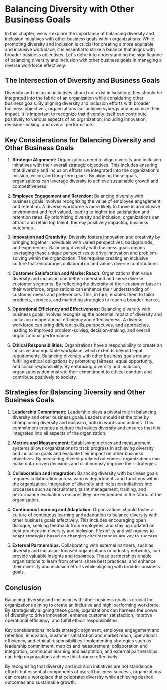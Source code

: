 # Balancing Diversity with Other Business Goals

In this chapter, we will explore the importance of balancing diversity and inclusion initiatives with other business goals within organizations. While promoting diversity and inclusion is crucial for creating a more equitable and inclusive workplace, it is essential to strike a balance that aligns with broader business objectives. Let's delve into understanding the significance of balancing diversity and inclusion with other business goals in managing a diverse workforce effectively.

## The Intersection of Diversity and Business Goals

Diversity and inclusion initiatives should not exist in isolation; they should be integrated into the fabric of an organization while considering other business goals. By aligning diversity and inclusion efforts with broader business objectives, organizations can achieve synergy and maximize their impact. It is important to recognize that diversity itself can contribute positively to various aspects of an organization, including innovation, decision-making, and overall performance.

## Key Considerations for Balancing Diversity and Other Business Goals

1. **Strategic Alignment:** Organizations need to align diversity and inclusion initiatives with their overall strategic objectives. This includes ensuring that diversity and inclusion efforts are integrated into the organization's mission, vision, and long-term plans. By aligning these goals, organizations can leverage diversity to achieve sustainable growth and competitiveness.
    
2. **Employee Engagement and Retention:** Balancing diversity with business goals involves recognizing the value of employee engagement and retention. A diverse workforce is more likely to thrive in an inclusive environment and feel valued, leading to higher job satisfaction and retention rates. By prioritizing diversity and inclusion, organizations can attract and retain top talent, thereby positively impacting business outcomes.
    
3. **Innovation and Creativity:** Diversity fosters innovation and creativity by bringing together individuals with varied perspectives, backgrounds, and experiences. Balancing diversity with business goals means leveraging these unique perspectives to drive innovation and problem-solving within the organization. This requires creating an inclusive culture that encourages collaboration and values diverse contributions.
    
4. **Customer Satisfaction and Market Reach:** Organizations that value diversity and inclusion can better understand and serve diverse customer segments. By reflecting the diversity of their customer base in their workforce, organizations can enhance their understanding of customer needs and preferences. This, in turn, enables them to tailor products, services, and marketing strategies to reach a broader market.
    
5. **Operational Efficiency and Effectiveness:** Balancing diversity with business goals involves recognizing the potential impact of diversity and inclusion on operational efficiency and effectiveness. A diverse workforce can bring different skills, perspectives, and approaches, leading to improved problem-solving, decision-making, and overall organizational performance.
    
6. **Ethical Responsibilities:** Organizations have a responsibility to create an inclusive and equitable workplace, which extends beyond legal requirements. Balancing diversity with other business goals means fulfilling ethical obligations by promoting fairness, equal opportunity, and social responsibility. By embracing diversity and inclusion, organizations demonstrate their commitment to ethical conduct and contribute positively to society.
    

## Strategies for Balancing Diversity and Other Business Goals

1. **Leadership Commitment:** Leadership plays a pivotal role in balancing diversity and other business goals. Leaders should set the tone by championing diversity and inclusion, both in words and actions. This commitment creates a culture that values diversity and ensures that it is integrated into all aspects of the organization.
    
2. **Metrics and Measurement:** Establishing metrics and measurement systems allows organizations to track progress in achieving diversity and inclusion goals and evaluate their impact on other business objectives. By measuring diversity-related outcomes, organizations can make data-driven decisions and continuously improve their strategies.
    
3. **Collaboration and Integration:** Balancing diversity with business goals requires collaboration across various departments and functions within the organization. Integration of diversity and inclusion initiatives into processes such as recruitment, talent management, training, and performance evaluations ensures they are embedded in the fabric of the organization.
    
4. **Continuous Learning and Adaptation:** Organizations should foster a culture of continuous learning and adaptation to balance diversity with other business goals effectively. This includes encouraging open dialogue, seeking feedback from employees, and staying updated on best practices in diversity and inclusion. Flexibility and willingness to adapt strategies based on changing circumstances are key to success.
    
5. **External Partnerships:** Collaborating with external partners, such as diversity and inclusion-focused organizations or industry networks, can provide valuable insights and resources. These partnerships enable organizations to learn from others, share best practices, and enhance their diversity and inclusion efforts while aligning with broader business goals.
    

## Conclusion

Balancing diversity and inclusion with other business goals is crucial for organizations aiming to create an inclusive and high-performing workforce. By strategically aligning these goals, organizations can harness the power of diversity to drive innovation, enhance customer satisfaction, improve operational efficiency, and fulfill ethical responsibilities.

Key considerations include strategic alignment, employee engagement and retention, innovation, customer satisfaction and market reach, operational efficiency, and ethical responsibilities. Implementing strategies such as leadership commitment, metrics and measurement, collaboration and integration, continuous learning and adaptation, and external partnerships can help organizations achieve this balance effectively.

By recognizing that diversity and inclusion initiatives are not standalone efforts but essential components of overall business success, organizations can create a workplace that celebrates diversity while achieving desired outcomes and sustainable growth.
